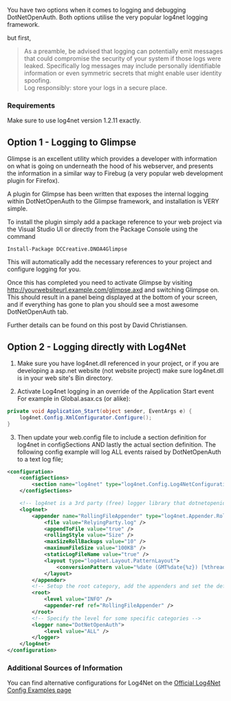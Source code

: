 You have two options when it comes to logging and debugging DotNetOpenAuth. Both options utilise the very popular log4net logging framework.

but first,

> As a preamble, be advised that logging can potentially emit messages that could compromise the security of your system if those logs were leaked.  Specifically log messages may include personally identifiable information or even symmetric secrets that might enable user identity spoofing.  
> Log responsibly: store your logs in a secure place.

### Requirements

Make sure to use log4net version 1.2.11 exactly.

## Option 1 - Logging to Glimpse

Glimpse is an excellent utility which provides a developer with  information on what is going on underneath the hood of his webserver, and presents the information in a similar way to Firebug (a very popular web development plugin for Firefox).

A plugin for Glimpse has been written that exposes the internal logging within DotNetOpenAuth to the Glimpse framework, and installation is VERY simple.

To install the plugin simply add a package reference to your web project via the Visual Studio UI or directly from the Package Console using the command

```
Install-Package DCCreative.DNOA4Glimpse
```

This will automatically add the necessary references to your project and configure logging for you.

Once this has completed you need to activate Glimpse by visiting http://yourwebsiteurl.example.com/glimpse.axd and switching Glimpse on. This should result in a panel being displayed at the bottom of your screen, and if everything has gone to plan you should see a most awesome DotNetOpenAuth tab.

Further details can be found on this post by David Christiansen.

## Option 2 - Logging directly with Log4Net

1. Make sure you have log4net.dll referenced in your project, or if you are developing a asp.net website (not website project) make sure log4net.dll is in your web site's Bin directory.

2. Activate Log4net logging in an override of the Application Start event For example in Global.asax.cs (or alike):

```c#
private void Application_Start(object sender, EventArgs e) {
	log4net.Config.XmlConfigurator.Configure();
}
```

3. Then update your web.config file to include a section definition for log4net in configSections AND lastly the actual section definition. The following config example will log ALL events raised by DotNetOpenAuth to a text log file;

```xml
<configuration>
	<configSections>
		<section name="log4net" type="log4net.Config.Log4NetConfigurationSectionHandler, log4net" requirePermission="false" />
	</configSections>

	<!-- log4net is a 3rd party (free) logger library that dotnetopenid will use if present but does not require. -->
	<log4net>
		<appender name="RollingFileAppender" type="log4net.Appender.RollingFileAppender">
			<file value="RelyingParty.log" />
			<appendToFile value="true" />
			<rollingStyle value="Size" />
			<maxSizeRollBackups value="10" />
			<maximumFileSize value="100KB" />
			<staticLogFileName value="true" />
			<layout type="log4net.Layout.PatternLayout">
				<conversionPattern value="%date (GMT%date{%z}) [%thread] %-5level %logger - %message%newline" />
			</layout>
		</appender>
		<!-- Setup the root category, add the appenders and set the default level -->
		<root>
			<level value="INFO" />
			<appender-ref ref="RollingFileAppender" />
		</root>
		<!-- Specify the level for some specific categories -->
		<logger name="DotNetOpenAuth">
			<level value="ALL" />
		</logger>
	</log4net>
</configuration>
```

### Additional Sources of Information

You can find alternative configurations for Log4Net on the [Official Log4Net Config Examples page](http://logging.apache.org/log4net/release/config-examples.html)
